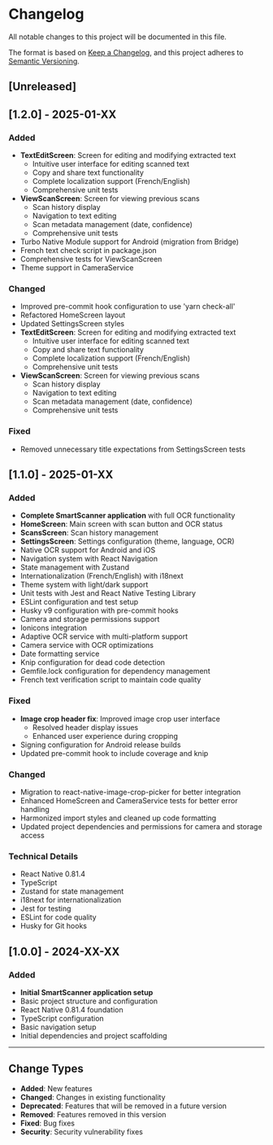 # Changelog

All notable changes to this project will be documented in this file.

The format is based on [Keep a Changelog](https://keepachangelog.com/en/1.0.0/),
and this project adheres to [Semantic Versioning](https://semver.org/).

## [Unreleased]

## [1.2.0] - 2025-01-XX

### Added

- **TextEditScreen**: Screen for editing and modifying extracted text
  - Intuitive user interface for editing scanned text
  - Copy and share text functionality
  - Complete localization support (French/English)
  - Comprehensive unit tests
- **ViewScanScreen**: Screen for viewing previous scans
  - Scan history display
  - Navigation to text editing
  - Scan metadata management (date, confidence)
  - Comprehensive unit tests
- Turbo Native Module support for Android (migration from Bridge)
- French text check script in package.json
- Comprehensive tests for ViewScanScreen
- Theme support in CameraService

### Changed

- Improved pre-commit hook configuration to use 'yarn check-all'
- Refactored HomeScreen layout
- Updated SettingsScreen styles
- **TextEditScreen**: Screen for editing and modifying extracted text
  - Intuitive user interface for editing scanned text
  - Copy and share text functionality
  - Complete localization support (French/English)
  - Comprehensive unit tests
- **ViewScanScreen**: Screen for viewing previous scans
  - Scan history display
  - Navigation to text editing
  - Scan metadata management (date, confidence)
  - Comprehensive unit tests

### Fixed

- Removed unnecessary title expectations from SettingsScreen tests

## [1.1.0] - 2025-01-XX

### Added

- **Complete SmartScanner application** with full OCR functionality
- **HomeScreen**: Main screen with scan button and OCR status
- **ScansScreen**: Scan history management
- **SettingsScreen**: Settings configuration (theme, language, OCR)
- Native OCR support for Android and iOS
- Navigation system with React Navigation
- State management with Zustand
- Internationalization (French/English) with i18next
- Theme system with light/dark support
- Unit tests with Jest and React Native Testing Library
- ESLint configuration and test setup
- Husky v9 configuration with pre-commit hooks
- Camera and storage permissions support
- Ionicons integration
- Adaptive OCR service with multi-platform support
- Camera service with OCR optimizations
- Date formatting service
- Knip configuration for dead code detection
- Gemfile.lock configuration for dependency management
- French text verification script to maintain code quality

### Fixed

- **Image crop header fix**: Improved image crop user interface
  - Resolved header display issues
  - Enhanced user experience during cropping
- Signing configuration for Android release builds
- Updated pre-commit hook to include coverage and knip

### Changed

- Migration to react-native-image-crop-picker for better integration
- Enhanced HomeScreen and CameraService tests for better error handling
- Harmonized import styles and cleaned up code formatting
- Updated project dependencies and permissions for camera and storage access

### Technical Details

- React Native 0.81.4
- TypeScript
- Zustand for state management
- i18next for internationalization
- Jest for testing
- ESLint for code quality
- Husky for Git hooks

## [1.0.0] - 2024-XX-XX

### Added

- **Initial SmartScanner application setup**
- Basic project structure and configuration
- React Native 0.81.4 foundation
- TypeScript configuration
- Basic navigation setup
- Initial dependencies and project scaffolding

---

## Change Types

- **Added**: New features
- **Changed**: Changes in existing functionality
- **Deprecated**: Features that will be removed in a future version
- **Removed**: Features removed in this version
- **Fixed**: Bug fixes
- **Security**: Security vulnerability fixes
